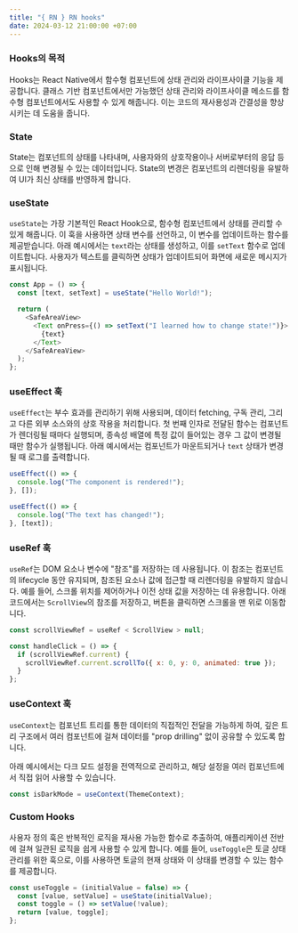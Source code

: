 ```yaml
---
title: "{ RN } RN hooks"
date: 2024-03-12 21:00:00 +07:00
---
```


### Hooks의 목적

Hooks는 React Native에서 함수형 컴포넌트에 상태 관리와 라이프사이클 기능을 제공합니다. 클래스 기반 컴포넌트에서만 가능했던 상태 관리와 라이프사이클 메소드를 함수형 컴포넌트에서도 사용할 수 있게 해줍니다. 이는 코드의 재사용성과 간결성을 향상시키는 데 도움을 줍니다.

### State

State는 컴포넌트의 상태를 나타내며, 사용자와의 상호작용이나 서버로부터의 응답 등으로 인해 변경될 수 있는 데이터입니다. State의 변경은 컴포넌트의 리렌더링을 유발하여 UI가 최신 상태를 반영하게 합니다.

### useState

`useState`는 가장 기본적인 React Hook으로, 함수형 컴포넌트에서 상태를 관리할 수 있게 해줍니다. 이 훅을 사용하면 상태 변수를 선언하고, 이 변수를 업데이트하는 함수를 제공받습니다. 아래 예시에서는 `text`라는 상태를 생성하고, 이를 `setText` 함수로 업데이트합니다. 사용자가 텍스트를 클릭하면 상태가 업데이트되어 화면에 새로운 메시지가 표시됩니다.

```javascript
const App = () => {
  const [text, setText] = useState("Hello World!");

  return (
    <SafeAreaView>
      <Text onPress={() => setText("I learned how to change state!")}>
        {text}
      </Text>
    </SafeAreaView>
  );
};
```

### useEffect 훅

`useEffect`는 부수 효과를 관리하기 위해 사용되며, 데이터 fetching, 구독 관리, 그리고 다른 외부 소스와의 상호 작용을 처리합니다. 첫 번째 인자로 전달된 함수는 컴포넌트가 렌더링될 때마다 실행되며, 종속성 배열에 특정 값이 들어있는 경우 그 값이 변경될 때만 함수가 실행됩니다. 아래 예시에서는 컴포넌트가 마운트되거나 `text` 상태가 변경될 때 로그를 출력합니다.

```javascript
useEffect(() => {
  console.log("The component is rendered!");
}, []);

useEffect(() => {
  console.log("The text has changed!");
}, [text]);
```

### useRef 훅

`useRef`는 DOM 요소나 변수에 "참조"를 저장하는 데 사용됩니다. 이 참조는 컴포넌트의 lifecycle 동안 유지되며, 참조된 요소나 값에 접근할 때 리렌더링을 유발하지 않습니다. 예를 들어, 스크롤 위치를 제어하거나 이전 상태 값을 저장하는 데 유용합니다. 아래 코드에서는 `ScrollView`의 참조를 저장하고, 버튼을 클릭하면 스크롤을 맨 위로 이동합니다.

```javascript
const scrollViewRef = useRef < ScrollView > null;

const handleClick = () => {
  if (scrollViewRef.current) {
    scrollViewRef.current.scrollTo({ x: 0, y: 0, animated: true });
  }
};
```

### useContext 훅

`useContext`는 컴포넌트 트리를 통한 데이터의 직접적인 전달을 가능하게 하여, 깊은 트리 구조에서 여러 컴포넌트에 걸쳐 데이터를 "prop drilling" 없이 공유할 수 있도록 합니다.

아래 예시에서는 다크 모드 설정을 전역적으로 관리하고, 해당 설정을 여러 컴포넌트에서 직접 읽어 사용할 수 있습니다.

```javascript
const isDarkMode = useContext(ThemeContext);
```

### Custom Hooks

사용자 정의 훅은 반복적인 로직을 재사용 가능한 함수로 추출하여, 애플리케이션 전반에 걸쳐 일관된 로직을 쉽게 사용할 수 있게 합니다. 예를 들어, `useToggle`은 토글 상태 관리를 위한 훅으로, 이를 사용하면 토글의 현재 상태와 이 상태를 변경할 수 있는 함수를 제공합니다.

```javascript
const useToggle = (initialValue = false) => {
  const [value, setValue] = useState(initialValue);
  const toggle = () => setValue(!value);
  return [value, toggle];
};
```
